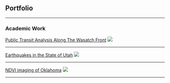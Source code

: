 ## Portfolio

---

### Academic Work

[Public Transit Analysis Along The Wasatch Front](/pdf/SFielding_GIS5253-999_Final_Project.pdf)
<img src="images/dummy_thumbnail.jpg?raw=true"/>

---
[Earthquakes in the State of Utah](/pdf/sample_presentation.pdf)
<img src="images/dummy_thumbnail.jpg?raw=true"/>

---
[NDVI imaging of Oklahoma](http://example.com/)
<img src="images/dummy_thumbnail.jpg?raw=true"/>

---
<!--
### Personal Work

- [Project 1 Title](http://example.com/)
- [Project 2 Title](http://example.com/)
- [Project 3 Title](http://example.com/)
- [Project 4 Title](http://example.com/)
- [Project 5 Title](http://example.com/)

---
-->


